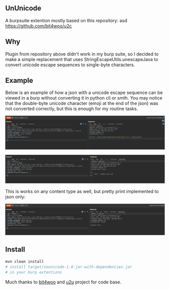 ## UnUnicode


A burpsuite extention mostly based on this repository: asd https://github.com/bit4woo/u2c

## Why

Plugin from repository above didn't work in my burp suite, so I decided to make a simple replacement that uses StringEscapeUtils.unescapeJava to convert unicode escape sequences to single-byte characters.

## Example

Below is an example of how a json with a unicode escape sequence can be viewed in a burp without converting it in python cli or smth.
You may notice that the double-byte unicode character (emoji at the end of the json) was not converted correctly, but this is enough for my routine tasks.

![default pretty print](img/1.png)

![decode unicode escape sequences](img/2.png)

This is works on any content type as well, but pretty print implemented to json only:

![simple text](img/3.png)

## Install

```bash
mvn clean install
# install target/ununicode-1.0-jar-with-dependencies.jar
# in your burp extentions
```

Much thanks to [bit4woo](https://github.com/bit4woo) and [u2u](https://github.com/bit4woo/u2c) project for code base.